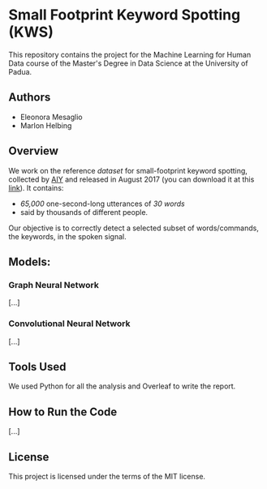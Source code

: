 # Small Footprint Keyword Spotting (KWS)

This repository contains the project for the Machine Learning for Human Data course of the Master's Degree in Data Science at the University of Padua.

## Authors

- Eleonora Mesaglio
- Marlon Helbing


## Overview

We work on the reference *dataset* for small-footprint keyword spotting, collected by [AIY](https://aiyprojects.withgoogle.com/) and released in August 2017 (you can download it at this [link](http://download.tensorflow.org/data/speech_commands_v0.02.tar.gz)). 
It contains:
- *65,000* one-second-long utterances of *30 words*
- said by thousands of different people.

Our objective is to correctly detect a selected subset of words/commands, the keywords, in the spoken signal.


## Models:

### Graph Neural Network

[...]

### Convolutional Neural Network

[...]

## Tools Used
We used Python for all the analysis and Overleaf to write the report.

## How to Run the Code

[...]

## License
This project is licensed under the terms of the MIT license.
